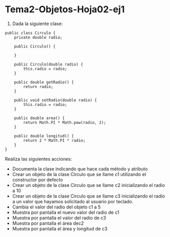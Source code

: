 # Tema2-Objetos-Hoja02-ej1
1. Dada la siguiente clase:
```
public class Circulo {
    private double radio;   

    public Circulo() {   

    }

    public Circulo(double radio) {    
        this.radio = radio;
    }

    public double getRadio() {          
        return radio;
    }

    public void setRadio(double radio) {       
        this.radio = radio;
    }

    public double area() {
        return Math.PI * Math.pow(radio, 2);    
    }

    public double longitud() {
        return 2 * Math.PI * radio;        
    }
}
```
Realiza las siguientes acciones:
+ Documenta la clase indicando que hace cada método y atributo
+ Crear un objeto de la clase Circulo que se llame c1 utilizando el constructor por defecto
+ Crear un objeto de la clase Circulo que se llame c2 inicializando el radio a 10
+ Crear un objeto de la clase Circulo que se llame c3 inicializando el radio a un valor que hayamos solicitado al usuario por teclado.
+ Cambia el valor del radio del objeto c1 a 5
+ Muestra por pantalla el nuevo valor del radio de c1
+ Muestra por pantalla el valor del radio de c3
+ Muestra por pantalla el área dec2
+ Muestra por pantalla el área y longitud de c3
